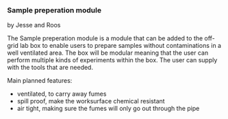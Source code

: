 ### Sample preperation module
by Jesse and Roos

The Sample preperation module is a module that can be added to the off-grid lab box to enable users to prepare samples without contaminations in a well ventilated area.
The box will be modular meaning that the user can perform multiple kinds of experiments within the box. The user can supply with the tools that are needed.

Main planned features:
- ventilated, to carry away fumes
- spill proof, make the worksurface chemical resistant
- air tight, making sure the fumes will only go out through the pipe
